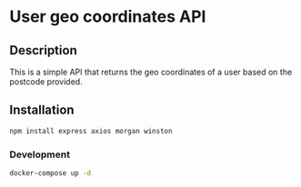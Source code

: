 # User geo coordinates API

## Description

This is a simple API that returns the geo coordinates of a user based on the postcode provided.

## Installation

```bash
npm install express axios morgan winston
```

### Development
```bash
docker-compose up -d
```
